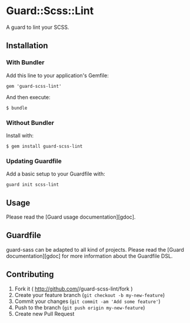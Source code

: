 # Guard::Scss::Lint

A guard to lint your SCSS.

## Installation

### With Bundler
Add this line to your application's Gemfile:

    gem 'guard-scss-lint'

And then execute:

    $ bundle

### Without Bundler
Install with:

    $ gem install guard-scss-lint

### Updating Guardfile
Add a basic setup to your Guardfile with:

    guard init scss-lint

## Usage

Please read the [Guard usage documentation][gdoc].

## Guardfile

guard-sass can be adapted to all kind of projects. Please read the
[Guard documentation][gdoc] for more information about the Guardfile DSL.

## Contributing

1. Fork it ( http://github.com/<my-github-username>/guard-scss-lint/fork )
2. Create your feature branch (`git checkout -b my-new-feature`)
3. Commit your changes (`git commit -am 'Add some feature'`)
4. Push to the branch (`git push origin my-new-feature`)
5. Create new Pull Request
